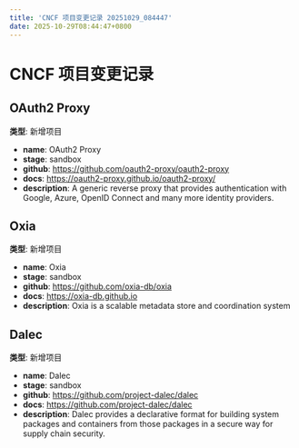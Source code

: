 ```yaml
---
title: 'CNCF 项目变更记录 20251029_084447'
date: 2025-10-29T08:44:47+0800
---
```


# CNCF 项目变更记录

## OAuth2 Proxy
**类型**: 新增项目

- **name**: OAuth2 Proxy
- **stage**: sandbox
- **github**: https://github.com/oauth2-proxy/oauth2-proxy
- **docs**: https://oauth2-proxy.github.io/oauth2-proxy/
- **description**: A generic reverse proxy that provides authentication with Google, Azure, OpenID Connect and many more identity providers.

## Oxia
**类型**: 新增项目

- **name**: Oxia
- **stage**: sandbox
- **github**: https://github.com/oxia-db/oxia
- **docs**: https://oxia-db.github.io
- **description**: Oxia is a scalable metadata store and coordination system

## Dalec
**类型**: 新增项目

- **name**: Dalec
- **stage**: sandbox
- **github**: https://github.com/project-dalec/dalec
- **docs**: https://github.com/project-dalec/dalec
- **description**: Dalec provides a declarative format for building system packages and containers from those packages in a secure way for supply chain security.

